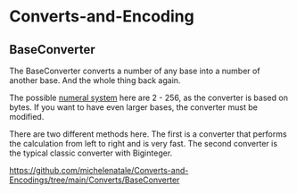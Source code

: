 # Converts-and-Encoding

## BaseConverter

The BaseConverter converts a number of any base into a number of another base. And the whole thing back again. 

The possible [numeral system](https://en.wikipedia.org/wiki/Numeral_system) here are 2 - 256, as the converter is based on bytes. If you want to have even larger bases, the converter must be modified.

There are two different methods here. The first is a converter that performs the calculation from left to right and is very fast. The second converter is the typical classic converter with Biginteger.  

https://github.com/michelenatale/Converts-and-Encodings/tree/main/Converts/BaseConverter

